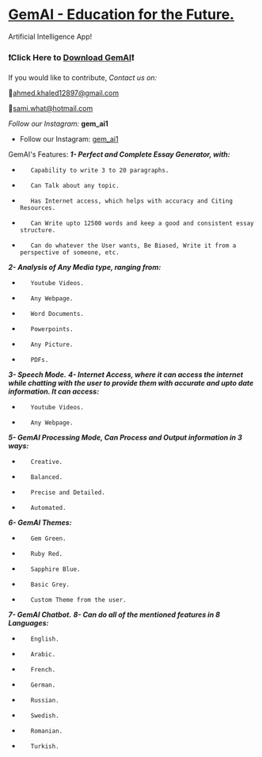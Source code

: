 # [GemAI - Education for the Future.](https://github.com/GemGroupSoftware/GemAI/releases/download/GemAI_Installer/GemAI-Installer.zip)
Artificial Intelligence App!

### ❗Click Here to **[Download GemAI](https://github.com/GemGroupSoftware/GemAI/releases/download/GemAI_Installer/GemAI-Installer.zip)❗**

If you would like to contribute,
*Contact us on:*

🔸ahmed.khaled12897@gmail.com

🔸sami.what@hotmail.com

*Follow our Instagram:* **gem_ai1**
- Follow our Instagram: [gem_ai1](https://www.instagram.com/gem_ai1/)

GemAI's Features:
**_1- Perfect and Complete Essay Generator, with:_**

-        Capability to write 3 to 20 paragraphs.
-        Can Talk about any topic.
-        Has Internet access, which helps with accuracy and Citing Resources.
-        Can Write upto 12500 words and keep a good and consistent essay structure.
-        Can do whatever the User wants, Be Biased, Write it from a perspective of someone, etc.

**_2- Analysis of Any Media type, ranging from:_**

-        Youtube Videos.
-        Any Webpage.
-        Word Documents.
-        Powerpoints.
-        Any Picture.
-        PDFs.

**_3- Speech Mode._**
**_4- Internet Access, where it can access the internet while chatting with the user to provide them with accurate and upto date information. It can access:_**

-        Youtube Videos.
-        Any Webpage.

**_5- GemAI Processing Mode, Can Process and Output information in 3 ways:_**

-        Creative.
-        Balanced.
-        Precise and Detailed.
-        Automated.

**_6- GemAI Themes:_**

-        Gem Green.
-        Ruby Red.
-        Sapphire Blue.
-        Basic Grey.
-        Custom Theme from the user.

**_7- GemAI Chatbot._**
**_8- Can do all of the mentioned features in 8 Languages:_**

-        English.
-        Arabic.
-        French.
-        German.
-        Russian.
-        Swedish.
-        Romanian.
-        Turkish.
